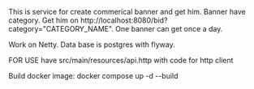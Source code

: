 
This is service for create commerical banner and get him. Banner have category. Get him on http://localhost:8080/bid?category="CATEGORY_NAME".  One banner can get once a day. 

Work on Netty. Data base is postgres with flyway.

FOR USE  have src/main/resources/api.http with code for http client

Build docker image:  docker compose up -d --build







